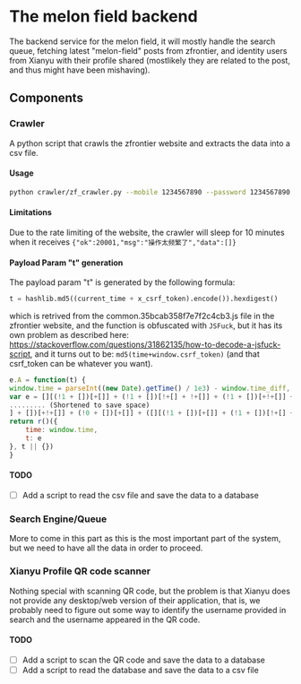 # The melon field backend
The backend service for the melon field, it will mostly handle the search queue, fetching latest "melon-field" posts from zfrontier, and identity users from Xianyu with their profile shared (mostlikely they are related to the post, and thus might have been mishaving).

## Components

### Crawler

A python script that crawls the zfrontier website and extracts the data into a csv file.

#### Usage

```bash
python crawler/zf_crawler.py --mobile 1234567890 --password 1234567890 --log-level DEBUG
```

#### Limitations
Due to the rate limiting of the website, the crawler will sleep for 10 minutes when it receives `{"ok":20001,"msg":"操作太频繁了","data":[]}`

#### Payload Param "t" generation
The payload param "t" is generated by the following formula:

```python
t = hashlib.md5((current_time + x_csrf_token).encode()).hexdigest()
```

which is retrived from the common.35bcab358f7e7f2c4cb3.js file in the zfrontier website, and the function is obfuscated with `JSFuck`, but it has its own problem as described here: https://stackoverflow.com/questions/31862135/how-to-decode-a-jsfuck-script, and it turns out to be: `md5(time+window.csrf_token)` (and that csrf_token can be whatever you want).

```javascript
e.A = function(t) {
window.time = parseInt((new Date).getTime() / 1e3) - window.time_diff, window.md5 = _;
var e = [][(!1 + [])[+[]] + (!1 + [])[!+[] + !+[]] + (!1 + [])[+!+[]] + (!0 + [])[+[]]][([][(!1 + [])[+[]] + (!1 + [])[!+[] + !+[]] + (!1 + [])[+!+[]] + (!0 + [])[+[]]] + [])[!+[] + !+[] + !+[]] + (!0 + [][(!1 + [])[+[]] + (!1 + [])[!+[] + !+[]] + (!1 + [])[+!+[]] + (!0 + [])[+[]]])[+!+[] + [+[]]] + ([][
......... (Shortened to save space)
] + [])[+!+[]] + (!0 + [])[+[]] + ([][(!1 + [])[+[]] + (!1 + [])[!+[] + !+[]] + (!1 + [])[+!+[]] + (!0 + [])[+[]]] + [])[!+[] + !+[] + !+[]] + (!0 + [][(!1 + [])[+[]] + (!1 + [])[!+[] + !+[]] + (!1 + [])[+!+[]] + (!0 + [])[+[]]])[+!+[] + [+[]]] + (!1 + [])[!+[] + !+[]] + (!0 + [][(!1 + [])[+[]] + (!1 + [])[!+[] + !+[]] + (!1 + [])[+!+[]] + (!0 + [])[+[]]])[+!+[] + [+[]]] + (!0 + [])[+!+[]]]()[+!+[] + [!+[] + !+[]]])());
return r()({
    time: window.time,
    t: e
}, t || {})
}
```

#### TODO
- [ ] Add a script to read the csv file and save the data to a database


### Search Engine/Queue

More to come in this part as this is the most important part of the system, but we need to have all the data in order to proceed.

### Xianyu Profile QR code scanner

Nothing special with scanning QR code, but the problem is that Xianyu does not provide any desktop/web version of their application, that is, we probably need to figure out some way to identify the username provided in search and the username appeared in the QR code.

#### TODO
- [ ] Add a script to scan the QR code and save the data to a database
- [ ] Add a script to read the database and save the data to a csv file